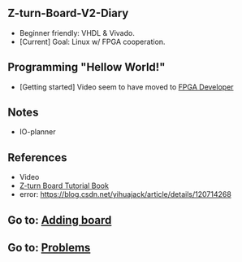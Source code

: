 ## Z-turn-Board-V2-Diary

* Beginner friendly: VHDL & Vivado.
* [Current] Goal: Linux w/ FPGA cooperation.

## Programming "Hellow World!"

* [Getting started] Video seem to have moved to [FPGA Developer](https://www.youtube.com/watch?v=fVrcUiYxe7M)

## Notes

* IO-planner

## References

* Video
* [Z-turn Board Tutorial Book](https://www.myirtech.com/soft.asp?id=969)
* error: https://blog.csdn.net/yihuajack/article/details/120714268

## Go to: [Adding board](Adding_board.md)
## Go to: [Problems](Problems.md)